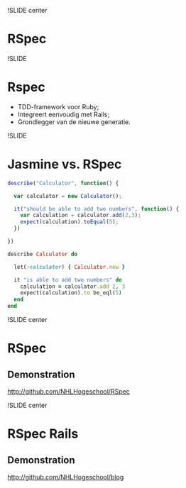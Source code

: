 !SLIDE center

# RSpec

!SLIDE

# Rspec

* TDD-framework voor Ruby;
* Integreert eenvoudig met Rails;
* Grondlegger van de nieuwe generatie.

!SLIDE

# Jasmine vs. RSpec

```javascript
describe("Calculator", function() {

  var calculator = new Calculator();

  it("should be able to add two numbers", function() {
    var calculation = calculator.add(2,3);
    expect(calculation).toEqual(5);
  })

})
```

```ruby
describe Calculator do

  let(:calculator) { Calculator.new }

  it "is able to add two numbers" do
    calculation = calculator.add 2, 3
    expect(calculation).to be_eql(5)
  end
end
```

!SLIDE center

# RSpec
## Demonstration
http://github.com/NHLHogeschool/RSpec

!SLIDE center

# RSpec Rails
## Demonstration
http://github.com/NHLHogeschool/blog
